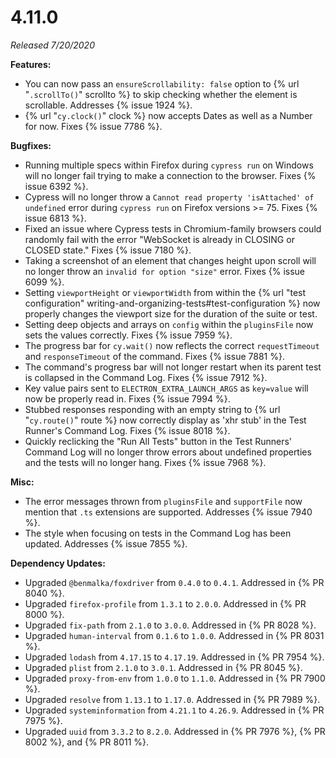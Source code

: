 # 4.11.0

*Released 7/20/2020*

**Features:**

- You can now pass an `ensureScrollability: false` option to {% url "`.scrollTo()`" scrollto %} to skip checking whether the element is scrollable. Addresses {% issue 1924 %}.
- {% url "`cy.clock()`" clock %} now accepts Dates as well as a Number for now. Fixes {% issue 7786 %}.

**Bugfixes:**

- Running multiple specs within Firefox during `cypress run` on Windows will no longer fail trying to make a connection to the browser. Fixes {% issue 6392 %}.
- Cypress will no longer throw a `Cannot read property 'isAttached' of undefined` error during `cypress run` on Firefox versions >= 75. Fixes {% issue 6813 %}.
- Fixed an issue where Cypress tests in Chromium-family browsers could randomly fail with the error "WebSocket is already in CLOSING or CLOSED state." Fixes {% issue 7180 %}.
- Taking a screenshot of an element that changes height upon scroll will no longer throw an `invalid for option "size"` error. Fixes {% issue 6099 %}.
- Setting `viewportHeight` or `viewportWidth` from within the {% url "test configuration" writing-and-organizing-tests#test-configuration %} now properly changes the viewport size for the duration of the suite or test.
- Setting deep objects and arrays on `config` within the `pluginsFile` now sets the values correctly. Fixes {% issue 7959 %}.
- The progress bar for `cy.wait()` now reflects the correct `requestTimeout` and `responseTimeout` of the command. Fixes {% issue 7881 %}.
- The command's progress bar will not longer restart when its parent test is collapsed in the Command Log. Fixes {% issue 7912 %}.
- Key value pairs sent to `ELECTRON_EXTRA_LAUNCH_ARGS` as `key=value` will now be properly read in. Fixes {% issue 7994 %}.
- Stubbed responses responding with an empty string to {% url "`cy.route()`" route %} now correctly display as 'xhr stub' in the Test Runner's Command Log. Fixes {% issue 8018 %}.
- Quickly reclicking the "Run All Tests" button in the Test Runners' Command Log will no longer throw errors about undefined properties and the tests will no longer hang. Fixes {% issue 7968 %}.

**Misc:**

- The error messages thrown from `pluginsFile` and `supportFile` now mention that `.ts` extensions are supported. Addresses {% issue 7940 %}.
- The style when focusing on tests in the Command Log has been updated. Addresses {% issue 7855 %}.

**Dependency Updates:**

- Upgraded `@benmalka/foxdriver` from `0.4.0` to `0.4.1`. Addressed in {% PR 8040 %}.
- Upgraded `firefox-profile` from `1.3.1` to `2.0.0`. Addressed in {% PR 8000 %}.
- Upgraded `fix-path` from `2.1.0` to `3.0.0`. Addressed in {% PR 8028 %}.
- Upgraded `human-interval` from `0.1.6` to `1.0.0`. Addressed in {% PR 8031 %}.
- Upgraded `lodash` from `4.17.15` to `4.17.19`. Addressed in {% PR 7954 %}.
- Upgraded `plist` from `2.1.0` to `3.0.1`. Addressed in {% PR 8045 %}.
- Upgraded `proxy-from-env` from `1.0.0` to `1.1.0`. Addressed in {% PR 7900 %}.
- Upgraded `resolve` from `1.13.1` to `1.17.0`. Addressed in {% PR 7989 %}.
- Upgraded `systeminformation` from `4.21.1` to `4.26.9`. Addressed in {% PR 7975 %}.
- Upgraded `uuid` from `3.3.2` to `8.2.0`. Addressed in {% PR 7976 %}, {% PR 8002 %}, and {% PR 8011 %}.
